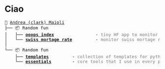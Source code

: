 # Ciao

<pre style="font-family:Menlo,'DejaVu Sans Mono',consolas,'Courier New',monospace">🙂 <a href="[https://koaning.io](https://clarkmaio.github.io/)">Andrea (clark) Maioli</a>
<span style="color: #808080; text-decoration-color: #808080">┣━━ </span>📦 Random fun
<span style="color: #808080; text-decoration-color: #808080">┃   ┣━━ </span><span style="font-weight: bold"><a href="https://github.com/clarkmaio/OoopsIndex">ooops index</a></span>                - <span style="color: #808080; text-decoration-color: #808080">tiny HF app to monitor vessels in Baltic sea</span>
<span style="color: #808080; text-decoration-color: #808080">┃   ┗━━ </span><span style="font-weight: bold"><a href="https://github.com/clarkmaio/SwissMortageRate">swiss mortage rate</a></span>         - <span style="color: #808080; text-decoration-color: #808080">monitor swiss mortage rate to be ready to ask rent reduction</span>
<span style="color: #808080; text-decoration-color: #808080">┃ </span>
<span style="color: #808080; text-decoration-color: #808080">┗━━ </span>📦 Random fun
<span style="color: #808080; text-decoration-color: #808080">    ┣━━ </span><span style="font-weight: bold"><a href="?">templates</a></span>         - <span style="color: #808080; text-decoration-color: #808080">collection of templates for python projects</span>
<span style="color: #808080; text-decoration-color: #808080">    ┗━━ </span><span style="font-weight: bold"><a href="?">essentials</a></span>        - <span style="color: #808080; text-decoration-color: #808080">core tools that I use in every project</span>
